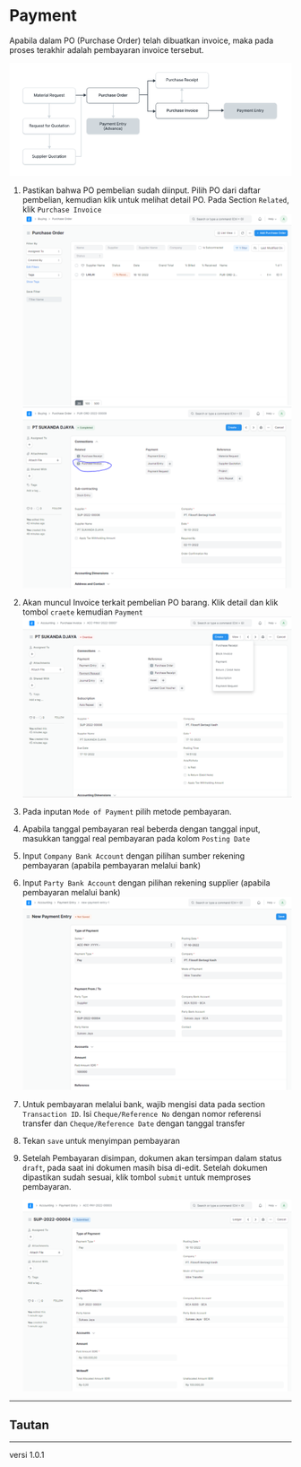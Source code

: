 # Payment
Apabila dalam PO (Purchase Order) telah dibuatkan invoice, maka pada proses terakhir adalah pembayaran invoice tersebut.

   ![](/assets/pe-purchase.png)

1. Pastikan bahwa PO pembelian sudah diinput. Pilih PO dari daftar pembelian, kemudian klik untuk melihat detail PO. Pada Section `Related`, klik `Purchase Invoice`
   ![](/assets/DP0.PNG)
   ![](/assets/PI5.PNG)
   
2. Akan muncul Invoice terkait pembelian PO barang. Klik detail dan klik tombol `craete` kemudian `Payment` 
   ![](/assets/pay1.PNG)

4. Pada inputan `Mode of Payment` pilih metode pembayaran.
5. Apabila tanggal pembayaran real beberda dengan tanggal input, masukkan tanggal real pembayaran pada kolom `Posting Date`
6. Input `Company Bank Account` dengan pilihan sumber rekening pembayaran (apabila pembayaran melalui bank)
7. Input `Party Bank Account` dengan pilihan rekening supplier (apabila pembayaran melalui bank)
   ![](/assets/DP3.PNG)

7. Untuk pembayaran melalui bank, wajib mengisi data pada section `Transaction ID`. Isi `Cheque/Reference No` dengan nomor referensi transfer dan `Cheque/Reference Date` dengan tanggal transfer

8. Tekan `save` untuk menyimpan pembayaran

9. Setelah Pembayaran disimpan, dokumen akan tersimpan dalam status `draft`, pada saat ini dokumen masih bisa di-edit. Setelah dokumen dipastikan sudah sesuai, klik tombol `submit` untuk memproses pembayaran. 

   ![](/assets/DP4.PNG)

------------------
## Tautan

------------------
versi 1.0.1
